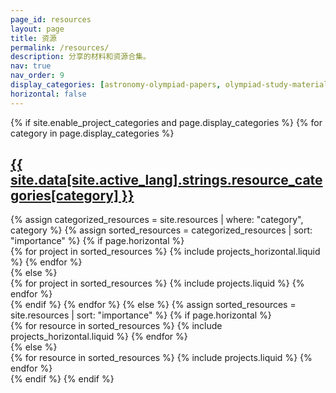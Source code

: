 ```yaml
---
page_id: resources
layout: page
title: 资源
permalink: /resources/
description: 分享的材料和资源合集。
nav: true
nav_order: 9
display_categories: [astronomy-olympiad-papers, olympiad-study-materials]
horizontal: false
---
```


<!-- pages/resources.md -->
<div class="projects">
  {% if site.enable_project_categories and page.display_categories %}
    <!-- Display categorized resources -->
    {% for category in page.display_categories %}
      <a id="{{ site.data[site.active_lang].strings.resource_categories[category] }}" href=".#{{ site.data[site.active_lang].strings.resource_categories[category] }}">
        <h2 class="category">{{ site.data[site.active_lang].strings.resource_categories[category] }}</h2>
      </a>
      {% assign categorized_resources = site.resources | where: "category", category %}
      {% assign sorted_resources = categorized_resources | sort: "importance" %}
      <!-- Generate cards for each resource -->
      {% if page.horizontal %}
        <div class="container">
          <div class="row row-cols-1 row-cols-md-2">
            {% for project in sorted_resources %}
              {% include projects_horizontal.liquid %}
            {% endfor %}
          </div>
        </div>
      {% else %}
        <div class="row row-cols-1 row-cols-md-3">
          {% for project in sorted_resources %}
            {% include projects.liquid %}
          {% endfor %}
        </div>
      {% endif %}
    {% endfor %}
  {% else %}
    <!-- Display resources without categories -->
    {% assign sorted_resources = site.resources | sort: "importance" %}
    <!-- Generate cards for each resource -->
    {% if page.horizontal %}
      <div class="container">
        <div class="row row-cols-1 row-cols-md-2">
          {% for resource in sorted_resources %}
            {% include projects_horizontal.liquid %}
          {% endfor %}
        </div>
      </div>
    {% else %}
      <div class="row row-cols-1 row-cols-md-3">
        {% for resource in sorted_resources %}
          {% include projects.liquid %}
        {% endfor %}
      </div>
    {% endif %}
  {% endif %}
</div>